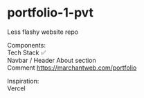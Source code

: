 # portfolio-1-pvt

Less flashy website repo  
  
Components:  
Tech Stack :white_check_mark:  
Navbar / Header 
About section  
Comment https://marchantweb.com/portfolio  


Inspiration:  
Vercel

